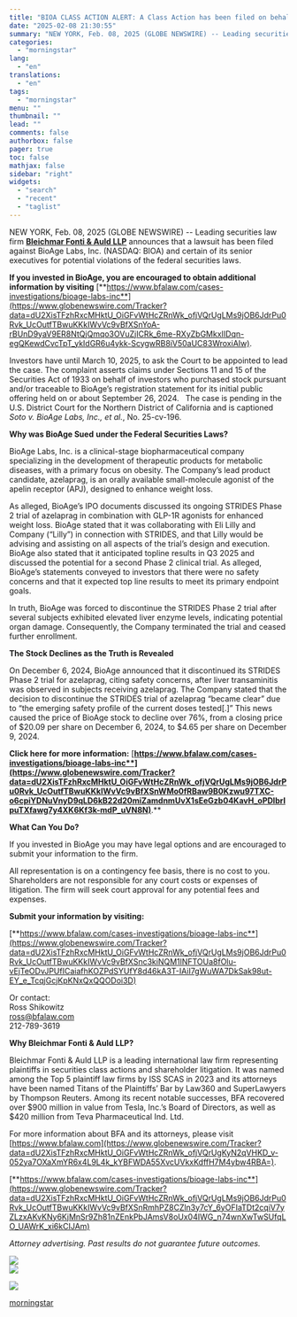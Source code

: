 ```yaml
---
title: "BIOA CLASS ACTION ALERT: A Class Action has been filed on behalf of BioAge Labs Investors – Contact BFA Law by March 10 (NASDAQ:BIOA)"
date: "2025-02-08 21:30:55"
summary: "NEW YORK, Feb. 08, 2025 (GLOBE NEWSWIRE) -- Leading securities law firm Bleichmar Fonti &amp; Auld LLP announces that a lawsuit has been filed against BioAge Labs, Inc. (NASDAQ: BIOA) and certain of its senior executives for potential violations of the federal securities laws. If you invested in BioAge, you..."
categories:
  - "morningstar"
lang:
  - "en"
translations:
  - "en"
tags:
  - "morningstar"
menu: ""
thumbnail: ""
lead: ""
comments: false
authorbox: false
pager: true
toc: false
mathjax: false
sidebar: "right"
widgets:
  - "search"
  - "recent"
  - "taglist"
---
```


NEW YORK, Feb. 08, 2025 (GLOBE NEWSWIRE) -- Leading securities law firm [**Bleichmar Fonti & Auld LLP**](https://www.globenewswire.com/Tracker?data=bkhDEaBoo2OCSZu4OfjAyKt0kF8U4bemZkinxFq6vOifcmM2t5CTvOQH9XLByOH8QcIf_eS1n8p89SCwAzzDUSY1cNILl0kRux3oiZNuGRPX_Sp-tfK6A0UUJ-Icv8MTJWoa7hig9AXbPDkcL4UXKZ-LCdvbEjgtBb6N5Fs-riM=) announces that a lawsuit has been filed against BioAge Labs, Inc. (NASDAQ: BIOA) and certain of its senior executives for potential violations of the federal securities laws.

**If you invested in BioAge, you are encouraged to obtain additional information by visiting** [**https://www.bfalaw.com/cases-investigations/bioage-labs-inc**](https://www.globenewswire.com/Tracker?data=dU2XisTFzhRxcMHktU_OiGFvWtHcZRnWk_ofjVQrUgLMs9jOB6JdrPu0Rvk_UcOutfTBwuKKkIWvVc9vBfXSnYoA-rBUnD9yaV9ER8NtQjQmqo3OVuZjICRk_6me-RXyZbGMkxIIDqn-egQKewdCvcTpT_ykIdGR6u4ykk-ScygwRB8iV50aUC83WroxiAIw).

Investors have until March 10, 2025, to ask the Court to be appointed to lead the case. The complaint asserts claims under Sections 11 and 15 of the Securities Act of 1933 on behalf of investors who purchased stock pursuant and/or traceable to BioAge’s registration statement for its initial public offering held on or about September 26, 2024.   The case is pending in the U.S. District Court for the Northern District of California and is captioned *Soto v. BioAge Labs, Inc., et al.*, No. 25-cv-196.

**Why was BioAge Sued** **under the Federal Securities Laws?**

BioAge Labs, Inc. is a clinical-stage biopharmaceutical company specializing in the development of therapeutic products for metabolic diseases, with a primary focus on obesity. The Company’s lead product candidate, azelaprag, is an orally available small-molecule agonist of the apelin receptor (APJ), designed to enhance weight loss.

As alleged, BioAge’s IPO documents discussed its ongoing STRIDES Phase 2 trial of azelaprag in combination with GLP-1R agonists for enhanced weight loss. BioAge stated that it was collaborating with Eli Lilly and Company (“Lilly”) in connection with STRIDES, and that Lilly would be advising and assisting on all aspects of the trial’s design and execution. BioAge also stated that it anticipated topline results in Q3 2025 and discussed the potential for a second Phase 2 clinical trial. As alleged, BioAge’s statements conveyed to investors that there were no safety concerns and that it expected top line results to meet its primary endpoint goals.

In truth, BioAge was forced to discontinue the STRIDES Phase 2 trial after several subjects exhibited elevated liver enzyme levels, indicating potential organ damage. Consequently, the Company terminated the trial and ceased further enrollment.

**The Stock Declines as the Truth is Revealed**

On December 6, 2024, BioAge announced that it discontinued its STRIDES Phase 2 trial for azelaprag, citing safety concerns, after liver transaminitis was observed in subjects receiving azelaprag. The Company stated that the decision to discontinue the STRIDES trial of azelaprag “became clear” due to “the emerging safety profile of the current doses tested[.]” This news caused the price of BioAge stock to decline over 76%, from a closing price of $20.09 per share on December 6, 2024, to $4.65 per share on December 9, 2024.

**Click here for more information:** [**https://www.bfalaw.com/cases-investigations/bioage-labs-inc**](https://www.globenewswire.com/Tracker?data=dU2XisTFzhRxcMHktU_OiGFvWtHcZRnWk_ofjVQrUgLMs9jOB6JdrPu0Rvk_UcOutfTBwuKKkIWvVc9vBfXSnWMo0fRBaw9B0Kzwu97TXC-o6cpiYDNuVnyD9qLD6kB22d20miZamdnmUvX1sEeGzb04KavH_oPDlbrIpuTXfawg7y4XK6Kf3k-mdP_uVN8N)**.**

**What Can You Do?**

If you invested in BioAge you may have legal options and are encouraged to submit your information to the firm.

All representation is on a contingency fee basis, there is no cost to you. Shareholders are not responsible for any court costs or expenses of litigation. The firm will seek court approval for any potential fees and expenses.

**Submit your information by visiting:**

[**https://www.bfalaw.com/cases-investigations/bioage-labs-inc**](https://www.globenewswire.com/Tracker?data=dU2XisTFzhRxcMHktU_OiGFvWtHcZRnWk_ofjVQrUgLMs9jOB6JdrPu0Rvk_UcOutfTBwuKKkIWvVc9vBfXSnc3kiNQM1lNFTOUa8fOlu-vEjTeODvJPUfICaiafhKOZPdSYUfY8d46kA3T-IAiI7gWuWA7DkSak98ut-EY_e_TcqjGcjKpKNxQxQQODoi3D)

Or contact:  
Ross Shikowitz  
[ross@bfalaw.com](https://www.globenewswire.com/Tracker?data=bY5ai__0bVy65yHjwkXWS41ys7MwjW-vehWV4M3h0EV5Ww1GFb9MWhByD-UnFVR0ipW1xEPe0wQJIUtmFX6t1w==)  
212-789-3619

**Why Bleichmar Fonti & Auld LLP?**

Bleichmar Fonti & Auld LLP is a leading international law firm representing plaintiffs in securities class actions and shareholder litigation. It was named among the Top 5 plaintiff law firms by ISS SCAS in 2023 and its attorneys have been named Titans of the Plaintiffs’ Bar by Law360 and SuperLawyers by Thompson Reuters. Among its recent notable successes, BFA recovered over $900 million in value from Tesla, Inc.’s Board of Directors, as well as $420 million from Teva Pharmaceutical Ind. Ltd.

For more information about BFA and its attorneys, please visit [https://www.bfalaw.com](https://www.globenewswire.com/Tracker?data=dU2XisTFzhRxcMHktU_OiGFvWtHcZRnWk_ofjVQrUgKyN2qVHKD_v-052ya7OXaXmYR6x4L9L4k_kYBFWDA55XvcUVkxKdffH7M4ybw4RBA=).

[**https://www.bfalaw.com/cases-investigations/bioage-labs-inc**](https://www.globenewswire.com/Tracker?data=dU2XisTFzhRxcMHktU_OiGFvWtHcZRnWk_ofjVQrUgLMs9jOB6JdrPu0Rvk_UcOutfTBwuKKkIWvVc9vBfXSnRmhPZ8CZln3y7cY_6yOFIaTDt2cqiV7yZLzxAKvKNy6KjMnSr9Zh81nZEnkPbJAmsV8oUx04IWG_n74wnXwTwSUfqLO_UAWrK_xi6kCIJAm)

*Attorney advertising. Past results do not guarantee future outcomes.*

 ![](https://www.globenewswire.com/newsroom/ti?nf=OTM1NTA1NyM2NzQxNDY0IzIyOTA5OTU=)   
 ![](https://ml.globenewswire.com/media/YTNjNjRkNzktMjIyOC00ODlhLWJiNzAtMTg3OTY4NGExYWM0LTEzMDI1NDU=/tiny/Bleichmar-Fonti-Auld.png)

 [![](https://ml.globenewswire.com/media/44a256cf-d470-4d8a-af6b-dbb1b5bbb11e/small/bfa-logo-transparent-002-png.png)](https://www.globenewswire.com/NewsRoom/AttachmentNg/44a256cf-d470-4d8a-af6b-dbb1b5bbb11e)

[morningstar](https://www.morningstar.com/news/globe-newswire/9355057/bioa-class-action-alert-a-class-action-has-been-filed-on-behalf-of-bioage-labs-investors-contact-bfa-law-by-march-10-nasdaqbioa)
